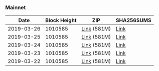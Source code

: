 ### Mainnet

|    Date    | Block Height | ZIP | SHA256SUMS |
| ---------- | ------------ | --- | ---------- |
| 2019-03-26 | 1010585 | [Link](https://s3-ap-southeast-2.amazonaws.com/ion-bootstrap/mainnet/2019-03-26/bootstrap.dat.zip) (581M) | [Link](https://s3-ap-southeast-2.amazonaws.com/ion-bootstrap/mainnet/2019-03-26/SHA256SUMS) |
| 2019-03-25 | 1010585 | [Link](https://s3-ap-southeast-2.amazonaws.com/ion-bootstrap/mainnet/2019-03-25/bootstrap.dat.zip) (581M) | [Link](https://s3-ap-southeast-2.amazonaws.com/ion-bootstrap/mainnet/2019-03-25/SHA256SUMS) |
| 2019-03-24 | 1010585 | [Link](https://s3-ap-southeast-2.amazonaws.com/ion-bootstrap/mainnet/2019-03-24/bootstrap.dat.zip) (581M) | [Link](https://s3-ap-southeast-2.amazonaws.com/ion-bootstrap/mainnet/2019-03-24/SHA256SUMS) |
| 2019-03-23 | 1010585 | [Link](https://s3-ap-southeast-2.amazonaws.com/ion-bootstrap/mainnet/2019-03-23/bootstrap.dat.zip) (581M) | [Link](https://s3-ap-southeast-2.amazonaws.com/ion-bootstrap/mainnet/2019-03-23/SHA256SUMS) |
| 2019-03-22 | 1010585 | [Link](https://s3-ap-southeast-2.amazonaws.com/ion-bootstrap/mainnet/2019-03-22/bootstrap.dat.zip) (581M) | [Link](https://s3-ap-southeast-2.amazonaws.com/ion-bootstrap/mainnet/2019-03-22/SHA256SUMS) |
